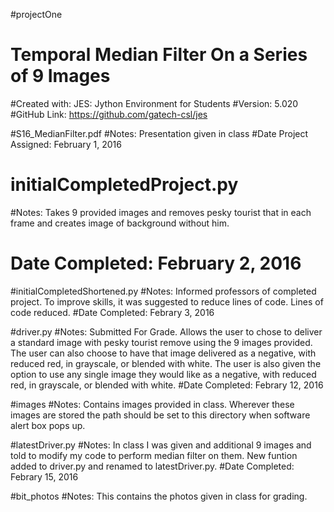 #projectOne

# Temporal Median Filter On a Series of 9 Images

#Created with: JES: Jython Environment for Students 
#Version: 5.020
#GitHub Link: https://github.com/gatech-csl/jes 

#S16_MedianFilter.pdf
#Notes: Presentation given in class
#Date Project Assigned:  February 1, 2016

# initialCompletedProject.py
#Notes: Takes 9 provided images and removes pesky tourist that in each frame and creates image of background without him.
# Date Completed: February 2, 2016

#initialCompletedShortened.py
#Notes:  Informed professors of completed project.  To improve skills, it was suggested to reduce lines of code.  Lines of code reduced.
#Date Completed: Febrary 3, 2016

#driver.py
#Notes:  Submitted For Grade.  Allows the user to chose to deliver a standard image with pesky tourist remove using the 9 images provided.  The user can also choose to have that image delivered as a negative, with reduced red, in grayscale, or blended with white.  The user is also given the option to use any single image they would like as a negative, with reduced red, in grayscale, or blended with white.
#Date Completed: Febrary 12, 2016

#images
#Notes: Contains images provided in class.  Wherever these images are stored the path should be set to this directory when software alert box pops up.

#latestDriver.py
#Notes: In class I was given and additional 9 images and told to modify my code to perform median filter on them.  New funtion added to driver.py and renamed to latestDriver.py.
#Date Completed: Febrary 15, 2016

#bit_photos
#Notes:  This contains the photos given in class for grading.